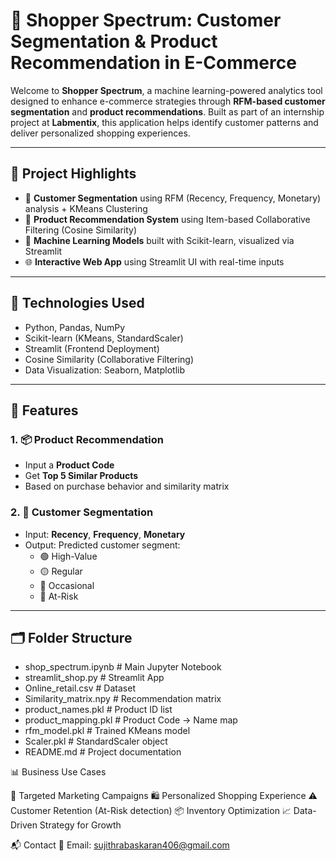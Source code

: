 # 🛒 Shopper Spectrum: Customer Segmentation & Product Recommendation in E-Commerce

Welcome to **Shopper Spectrum**, a machine learning-powered analytics tool designed to enhance e-commerce strategies through **RFM-based customer segmentation** and **product recommendations**. Built as part of an internship project at **Labmentix**, this application helps identify customer patterns and deliver personalized shopping experiences.

---

## 📌 Project Highlights

- 🎯 **Customer Segmentation** using RFM (Recency, Frequency, Monetary) analysis + KMeans Clustering
- 🤖 **Product Recommendation System** using Item-based Collaborative Filtering (Cosine Similarity)
- 🧮 **Machine Learning Models** built with Scikit-learn, visualized via Streamlit
- 🌐 **Interactive Web App** using Streamlit UI with real-time inputs

---

## 🧠 Technologies Used

- Python, Pandas, NumPy
- Scikit-learn (KMeans, StandardScaler)
- Streamlit (Frontend Deployment)
- Cosine Similarity (Collaborative Filtering)
- Data Visualization: Seaborn, Matplotlib

---

## 🚀 Features

### 1. 📦 Product Recommendation
- Input a **Product Code**
- Get **Top 5 Similar Products**
- Based on purchase behavior and similarity matrix

### 2. 👤 Customer Segmentation
- Input: **Recency**, **Frequency**, **Monetary**
- Output: Predicted customer segment:
  - 🟢 High-Value
  - 🟡 Regular
  - 🔵 Occasional
  - 🔴 At-Risk

---

## 🗂️ Folder Structure

- shop_spectrum.ipynb # Main Jupyter Notebook
-  streamlit_shop.py # Streamlit App
-  Online_retail.csv # Dataset
-  Similarity_matrix.npy # Recommendation matrix
-  product_names.pkl # Product ID list
-  product_mapping.pkl # Product Code → Name map
-  rfm_model.pkl # Trained KMeans model
-  Scaler.pkl # StandardScaler object
-  README.md # Project documentation




📊 Business Use Cases

🎯 Targeted Marketing Campaigns
🛍️ Personalized Shopping Experience
⚠️ Customer Retention (At-Risk detection)
📦 Inventory Optimization
📈 Data-Driven Strategy for Growth



📬 Contact
📧 Email: sujithrabaskaran406@gmail.com
